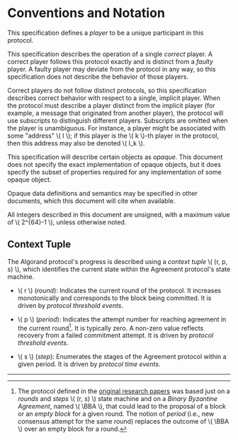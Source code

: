 $$
\newcommand \BBA {\mathrm{BinaryBA⋆}}
$$

# Conventions and Notation

This specification defines a _player_ to be a unique participant in
this protocol.

This specification describes the operation of a single _correct_
player. A correct player follows this protocol exactly and is
distinct from a _faulty_ player. A faulty player may deviate from
the protocol in any way, so this specification does not describe the
behavior of those players.

Correct players do not follow distinct protocols, so this
specification describes correct behavior with respect to a single,
implicit player. When the protocol must describe a player distinct
from the implicit player (for example, a message that originated from
another player), the protocol will use subscripts to distinguish
different players. Subscripts are omitted when the player is
unambiguous. For instance, a player might be associated with some
"address" \\( I \\); if this player is the \\( k \\)-th player in the protocol,
then this address may also be denoted \\( I_k \\).

This specification will describe certain objects as _opaque_. This
document does not specify the exact implementation of opaque objects,
but it does specify the subset of properties required for any
implementation of some opaque object.

Opaque data definitions and semantics may be specified in other
documents, which this document will cite when available.

All integers described in this document are unsigned, with a maximum value of
\\( 2^{64}-1 \\), unless otherwise noted.

## Context Tuple

The Algorand protocol's progress is described using a _context tuple_ \\( (r, p, s) \\),
which identifies the current state within the Agreement protocol's state machine.

- \\( r \\) (_round_): Indicates the current round of the protocol. It increases monotonically
and corresponds to the block being committed. It is driven by _protocol threshold
events_.

- \\( p \\) (_period_): Indicates the attempt number for reaching agreement in the
current round[^1]. It is typically zero. A non-zero value reflects recovery from a failed
commitment attempt. It is driven by _protocol threshold events_.

- \\( s \\) (_step_): Enumerates the stages of the Agreement protocol within a given
period. It is driven by _protocol time events_.

---

[^1]: The protocol defined in the [original research papers](https://eprint.iacr.org/2017/454.pdf)
was based just on a _rounds_ and _steps_ \\( (r, s) \\) state machine and on a _Binary
Byzantine Agreement_, named \\( \BBA \\), that could lead to the proposal of a
block or an _empty block_ for a given round. The notion of _period_ (i.e., new consensus
attempt for the same round) replaces the outcome of \\( \BBA \\) over an empty
block for a round.
